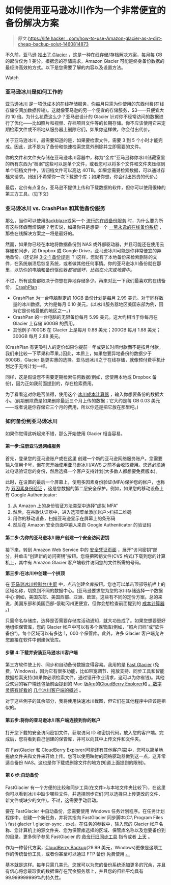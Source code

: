 # 如何使用亚马逊冰川作为一个非常便宜的备份解决方案

> 原文:[https://life hacker . com/how-to-use-Amazon-glacier-as-a-dirt-cheap-backup-solut-1460814873](https://lifehacker.com/how-to-use-amazon-glacier-as-a-dirt-cheap-backup-solut-1460814873)

不久前，亚马逊 [推出了 Glacier](https://lifehacker.com/amazon-glacier-archives-your-important-data-for-a-penny-5936556) ，这是一种在线存储/存档解决方案，每月每 GB 的起价仅为 1 美分。根据您的存储需求，Amazon Glacier 可能是终身备份数据的最经济高效的方式。以下是您需要了解的内容以及设置方法。

Watch

### 亚马逊冰川是如何工作的

[亚马逊冰川](http://aws.amazon.com/glacier/?asc_campaign=InlineText&asc_refurl=https://lifehacker.com/how-to-use-amazon-glacier-as-a-dirt-cheap-backup-solut-1460814873&asc_source=&tag=kinjalifehackerlink-20) 是一项低成本的在线存储服务，你每月只需为你使用的东西付费(在线存储空间加数据传输)。这就像亚马逊的另一个便宜的存储服务，S3——只便宜大约 10 倍。为什么花费这么少？亚马逊设计的 Glacier 针对你不经常访问的数据进行了优化——比如照片和视频、存档项目文件等的长期存储。你不应该使用它来定期检索文件或不断地从服务器上删除它们，如果你这样做，你会付出代价。

关于亚马逊冰川，最需要知道的是，如果要检索文件，需要 3 到 5 个小时才能完成。因此，这不是为了备份和快速检索您意外删除并立即需要的文件。

你的文件和文件夹存储在亚马逊冰川容器中，称为“金库”亚马逊称你冰川储藏室里的所有东西为“档案”这些可以是单个文件，或者您可以将多个文件和文件夹压缩到单个归档文件中，该归档文件可以高达 40TB。如果您需要检索数据，可以通过存档来请求。(他们不希望你一次下载整个库；如果你想，你会付出昂贵的代价。)

最后，定价有点复杂，亚马逊不提供上传和下载数据的软件，但你可以使用很棒的第三方工具。(见下文)

### 亚马逊冰川 vs. CrashPlan 和其他备份服务

那么，当你可以使用[Backblaze](http://www.backblaze.com)或另一个 [流行的在线备份服务](https://lifehacker.com/five-best-online-backup-services-1006345049) 时，为什么要为所有这些怪癖而烦恼呢？老实说，如果你只是想要一个 [一劳永逸的在线备份系统](http://lifehacker.com/set-up-an-automated-bulletproof-file-back-up-solution-5787572) ，那些在线解决方案之一将是最好的。

然而，如果你已经在本地将数据备份到 NAS 或外部驱动器，并且可能还在使用云存储和同步，如 Dropbox 或 Google Drive，亚马逊冰川可能是你非常便宜的异地备份。(还记得 [3-2-1 备份规则](https://lifehacker.com/why-you-should-always-have-more-than-one-backup-5961216) ？)这样，您就有了本地备份来检索删除的文件，在系统崩溃后恢复系统，或者做其他任何事情。你的亚马逊冰川备份就在那里，以防你的电脑和备份驱动器*都被毁坏，比如在火灾或地震中。*

不过，所有这些都取决于你想在异地存储多少。再来对比一下我们最喜欢的在线备份， [CrashPlan](https://www.crashplan.com/consumer/store.vtl) :

*   CrashPlan 为一台电脑制定的 10GB 备份计划是每月 2.99 美元。对于同样数量的冰川数据，大约是每月 0.10 美元。(以冰川服务器地区美国东部为例，因为它是价格最低的地区之一。)
*   CrashPan 的一台电脑的无限备份每月 5.99 美元。这大约相当于你每月在 Glacier 上存储 600GB 的费用。
*   其他例子:100GB 在 Glacier 上是每月 0.88 美元；200GB 每月 1.88 美元；300GB 每月 2.88 美元。

(CrashPlan 有更吸引人的定价如果你提前一年或更长时间付款而不是按月付款，我们来比较一下苹果和苹果。)因此，本质上，如果您要异地备份的数据少于 600GB，Glacier 是更实惠的选择。亚马逊冰川之于在线存储，就像预付费手机计划之于无线计划一样。

同样，这是假设您不需要定期检索任何数据(例如，您使用本地或 Dropbox 备份)，因为正如我前面提到的，存在检索费用。

为了看看这对你是否值得，使用这个 [冰川成本计算器](http://blender.ca/aws-glacier-calculator/) ，输入你想要备份的数据大小。(前期删除费是如果删除最近三个月上传的数据；它大约是每 GB 0.03 美元——或者说是你存储它三个月的费用，所以你还是把它放在那里吧。)

### 如何备份到亚马逊冰川

如果你觉得这听起来不错，那么开始使用 Glacier 相当容易。

#### 第一步:注册亚马逊网络服务

首先，登录您的亚马逊账户或在这里 创建一个新的亚马逊网络服务账户。您需要输入信用卡号，但在您开始使用亚马逊冰川/AWS 之前不会收取费用。您还必须通过电话验证您的身份，然后选择一个客户支持计划(大多数人都想要免费版本)。

此时，在设置的最后一个屏幕上，使用多因素身份验证(MFA)保护您的帐户，也称为 [双因素身份验证](http://lifehacker.com/tag/two-factor-authentication) ，这是您数据的第二层安全保护。例如，如果您的移动设备上有 Google Authenticator:

1.  从 Amazon 上的身份验证方法类型中选择“虚拟 MFA”
2.  然后，在谷歌认证器中，进入选项菜单添加账户>扫描二维码
3.  用你的移动设备，扫描亚马逊显示在屏幕上的条形码
4.  然后在 Amazon 安全页面中输入来自 Google Authenticator 的验证码

#### **第二步:为你的亚马逊冰川账户创建一个安全访问密钥**

接下来，转到 Amazon Web Service 中的 [安全凭证页面](https://console.aws.amazon.com/iam/home?#security_credential) ，展开“访问密钥”部分，并单击“创建新的访问密钥”按钮。您将把密钥文件(CVS 格式)下载到您的计算机上，其中有 Amazon Glacier 客户端软件访问您的文件所需的号码。

**第三步:在冰川中创建一个拱顶**

在 [亚马逊冰川控制台/主屏](https://console.aws.amazon.com/glacier/home) 中，点击创建金库按钮。您也可以单击顶部导航栏上的区域名称，切换到不同的数据中心。(亚马逊要求您为您的冰川存储选择一个数据中心:例如，美国东部、美国西部、亚洲、欧盟。这些有不同的定价方案。总的来说，美国东部和美国西部-俄勒冈州更便宜，但你会想检查前面提到的 [成本计算器](http://blender.ca/aws-glacier-calculator/) 。)

只需命名存储库，选择是否需要存储库活动通知，就大功告成了。如果您想要更好地组织保管库，您的 Glacier 帐户中可以有多个保管库(例如，“照片归档”或“软件备份”)，每个区域可以有多达 1，000 个保管库。此外，许多 Glacier 客户端允许您直接在软件中创建保管库。

#### **步骤 4:下载并安装亚马逊冰川客户端**

第三方软件使上传、同步和自动备份数据变得容易。我用的是 [Fast Glacier](http://fastglacier.com/) (免费，Windows)，因为它有很多功能，比如带宽调节、拖放支持、同步工具和智能数据检索支持(如果你必须检索文件，通过错开作业请求，这可以为你省钱)。其他受欢迎的客户端还包括前面提到的 Mac 版[Arq](http://www.haystacksoftware.com/arq/index.php)的[CloudBerry Explorer](http://www.cloudberrylab.com/free-amazon-s3-explorer-cloudfront-IAM.aspx)和 [。数字灵感有好看的](https://lifehacker.com/arq-backs-up-just-the-mac-files-you-need-to-amazon-s3-5900687) [几个冰川客户端的概述](http://www.labnol.org/internet/amazon-glacier-clients/25314/) 。

对于这些例子的其余部分，我将使用快速冰川截图，但它们在其他程序中应该是相似的。

#### **第五步:将你的亚马逊冰川客户端连接到你的账户**

打开您下载的安全访问密钥文件，获取访问 ID 和密钥代码，放入您的客户端。完成后，您将看到自己创建的保管库，并可以向其中上传文件和文件夹。

在 FastGlacier 和 CloudBerry Explorer(可能还有其他客户端)中，您可以简单地拖放文件夹和文件来开始上传。您可以使用映射的网络驱动器做到这一点，这非常适合备份 NAS。这也是你下载或删除文件的地方(知道上面提到的限制)。

#### **第 6 步:自动备份**

FastGlacier 有一个方便的比较和同步工具(在文件>与本地文件夹比较下)，在这里你可以看到冰川中缺少哪些文件，并选择同步它们(可以选择只上传更改的文件、新文件或缺少的文件)。不过，这需要手动启动。

要在 FastGlacier 中自动备份，您需要使用 Windows 任务计划程序。在任务计划程序中，创建一个新任务，并将其指向 FastGlacier 同步脚本(C:\ Program Files \ fast glacier \ glacier-sync . exe)。在任务的参数中，输入您的 Glacier 帐户名称、您计算机上的源文件夹、您为保管库选择的区域、保管库名称以及您要备份到的目录。更多例子参见 FastGlacier 的 [命令行旧同步工具](http://fastglacier.com/console-folder-sync-tool.aspx) 指令或者 [上天](http://www.getinthesky.com/2013/02/backup-to-amazon-glacier-for-free/) 。

作为一种替代方案，[CloudBerry Backup](http://www.cloudberrylab.com/amazon-s3-cloud-desktop-backup.aspx)(29.99 美元，Windows)更像是这项工作的传统备份工具，或者你甚至可以通过 FTP 备份 免费使用 [。](http://www.timbendt.com/2012/09/backup-to-amazon-glacier-for-very-little/)

基本就是这样。每年只需几美元，您就可以为您的备份系统添加更多的冗余，并且有信心将您最珍贵的数据保存在冗余服务器上，并且您的归档平均具有 99.999999999%的持久性。